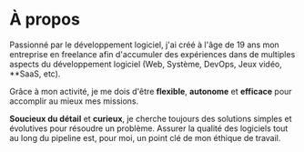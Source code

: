 

# À propos

Passionné par le développement logiciel, j'ai créé à l'âge de 19 ans mon entreprise en freelance afin d'accumuler des expériences dans de multiples aspects du développement logiciel (Web, Système, DevOps, Jeux vidéo, \*\*SaaS, etc).

Grâce à mon activité, je me dois d'être **flexible**, **autonome** et **efficace** pour accomplir au mieux mes missions.

**Soucieux du détail** et **curieux**, je cherche toujours des solutions simples et évolutives pour résoudre un problème. Assurer la qualité des logiciels tout au long du pipeline est, pour moi, un point clé de mon éthique de travail.
